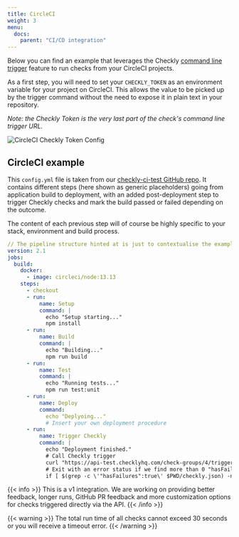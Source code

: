```yaml
---
title: CircleCI
weight: 3
menu:
  docs:
    parent: "CI/CD integration"
---
```


Below you can find an example that leverages the Checkly [command line trigger](/docs/cicd/triggers/) feature to run checks from your CircleCI projects.

As a first step, you will need to set your `CHECKLY_TOKEN` as an environment variable for your project on CircleCI. This allows the value to be picked up by the trigger command without the need to expose it in plain text in your repository. 

_Note: the Checkly Token is the very last part of the check's command line trigger URL._

![CircleCI Checkly Token Config](/docs/images/cicd/circleci-param.png)

## CircleCI example
This `config.yml` file is taken from our [checkly-ci-test GitHub repo](https://github.com/checkly/checkly-ci-test). It contains different steps (here shown as generic placeholders) going from application build to deployment, with an added post-deployment step to trigger Checkly checks and mark the build passed or failed depending on the outcome.

The content of each previous step will of course be highly specific to your stack, environment and build process.
```yml
// The pipeline structure hinted at is just to contextualise the example
version: 2.1
jobs:
  build:
    docker:
      - image: circleci/node:13.13
    steps:
      - checkout
      - run:
          name: Setup
          command: |
            echo "Setup starting..."
            npm install
      - run:
          name: Build
          command: |
            echo "Building..."
            npm run build
      - run:
          name: Test
          command: |
            echo "Running tests..."
            npm run test:unit
      - run:
          name: Deploy
          command: 
            echo "Deplyoing..."
            # Insert your own deployment procedure
      - run:
          name: Trigger Checkly
          command: |
            echo "Deployment finished."
            # Call Checkly trigger
            curl "https://api-test.checklyhq.com/check-groups/4/trigger/${CHECKLY_TOKEN}" > ${PWD}/checkly.json
            # Exit with an error status if we find more than 0 "hasFailures: true" in the output
            if [ $(grep -c \'"hasFailures":true\' $PWD/checkly.json) -ne 0 ]; then exit 1; fi
```

{{< info >}}
This is a v1 integration. We are working on providing better feedback, longer runs, GitHub PR feedback and more customization options
for checks triggered directly via the API. 
{{< /info >}}
 
{{< warning >}}
The total run time of all checks cannot exceed 30 seconds or you will receive a timeout error. 
{{< /warning >}}
  

